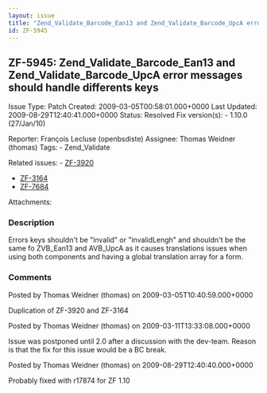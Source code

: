 ```yaml
---
layout: issue
title: "Zend_Validate_Barcode_Ean13 and Zend_Validate_Barcode_UpcA error messages should handle differents keys"
id: ZF-5945
---
```


ZF-5945: Zend\_Validate\_Barcode\_Ean13 and Zend\_Validate\_Barcode\_UpcA error messages should handle differents keys
----------------------------------------------------------------------------------------------------------------------

 Issue Type: Patch Created: 2009-03-05T00:58:01.000+0000 Last Updated: 2009-08-29T12:40:41.000+0000 Status: Resolved Fix version(s): - 1.10.0 (27/Jan/10)
 
 Reporter:  François Lecluse (openbsdiste)  Assignee:  Thomas Weidner (thomas)  Tags: - Zend\_Validate
 
 Related issues: - [ZF-3920](/issues/browse/ZF-3920)
- [ZF-3164](/issues/browse/ZF-3164)
- [ZF-7684](/issues/browse/ZF-7684)
 
 Attachments: 
### Description

Errors keys shouldn't be "invalid" or "invalidLengh" and shouldn't be the same fo ZVB\_Ean13 and AVB\_UpcA as it causes translations issues when using both components and having a global translation array for a form.

 

 

### Comments

Posted by Thomas Weidner (thomas) on 2009-03-05T10:40:59.000+0000

Duplication of ZF-3920 and ZF-3164

 

 

Posted by Thomas Weidner (thomas) on 2009-03-11T13:33:08.000+0000

Issue was postponed until 2.0 after a discussion with the dev-team. Reason is that the fix for this issue would be a BC break.

 

 

Posted by Thomas Weidner (thomas) on 2009-08-29T12:40:40.000+0000

Probably fixed with r17874 for ZF 1.10

 

 